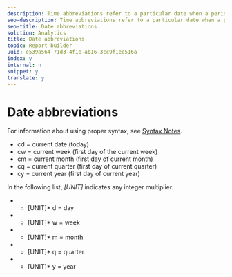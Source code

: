```yaml
---
description: Time abbreviations refer to a particular date when a period begins, not a range of days. A range of days is expressed by specifying a start and an end date for two time abbreviations (or terms).
seo-description: Time abbreviations refer to a particular date when a period begins, not a range of days. A range of days is expressed by specifying a start and an end date for two time abbreviations (or terms).
seo-title: Date abbreviations
solution: Analytics
title: Date abbreviations
topic: Report builder
uuid: e539a564-71d3-4f1e-ab16-3cc9f1ee516a
index: y
internal: n
snippet: y
translate: y
---
```


# Date abbreviations

For information about using proper syntax, see [ Syntax Notes](examples_of_date_ranges_using_customized_expressions.md#section_555D6563B2D94FA3BDD801DC0B8C289D). 


* cd = current date (today)
* cw = current week (first day of the current week)
* cm = current month (first day of current month)
* cq = current quarter (first day of current quarter)
* cy = current year (first day of current year)


In the following list, *[UNIT]* indicates any integer multiplier. 


* * [UNIT]* d = day
* * [UNIT]* w = week
* * [UNIT]* m = month
* * [UNIT]* q = quarter
* * [UNIT]* y = year

